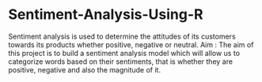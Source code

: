 # Sentiment-Analysis-Using-R
Sentiment analysis is used to determine the attitudes of its customers towards its products whether positive, negative or neutral. 
Aim : The aim of this project is to build a sentiment analysis model which will allow us to categorize words based on their sentiments, that is whether they are positive, negative and also the magnitude of it.
